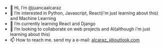 - 👋 Hi, I’m @juancaalcaraz
- 👀 I’m interested in Python, Javascript, React(i'm just learning about this) and Machine Learning   
- 🌱 I’m currently learning React and Django
- 💞️ I’m looking to collaborate on web projects and AI(although i'm just learning about this)
- 📫 How to reach me. send my a e-mail: alcaraz_j@outlook.com

<!---
juancaalcaraz/juancaalcaraz is a ✨ special ✨ repository because its `README.md` (this file) appears on your GitHub profile.
You can click the Preview link to take a look at your changes.
--->
